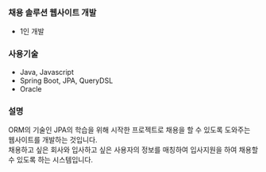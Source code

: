 ### 채용 솔루션 웹사이트 개발
- 1인 개발

### 사용기술
- Java, Javascript
- Spring Boot, JPA, QueryDSL
- Oracle

### 설명
ORM의 기술인 JPA의 학습을 위해 시작한 프로젝트로 채용을 할 수 있도록 도와주는 웹사이트를 개발하는 것입니다.<br>
채용하고 싶은 회사와 입사하고 싶은 사용자의 정보를 매칭하여 입사지원을 하여 채용할 수 있도록 하는 시스템입니다.
